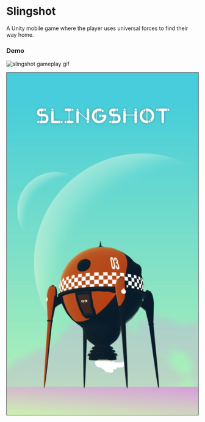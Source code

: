 # Slingshot

A Unity mobile game where the player uses universal forces to find their way
home.

### Demo

![slingshot gameplay gif](./img/gameplay.gif)

![Homescreen](img/IMG-2849.PNG)
